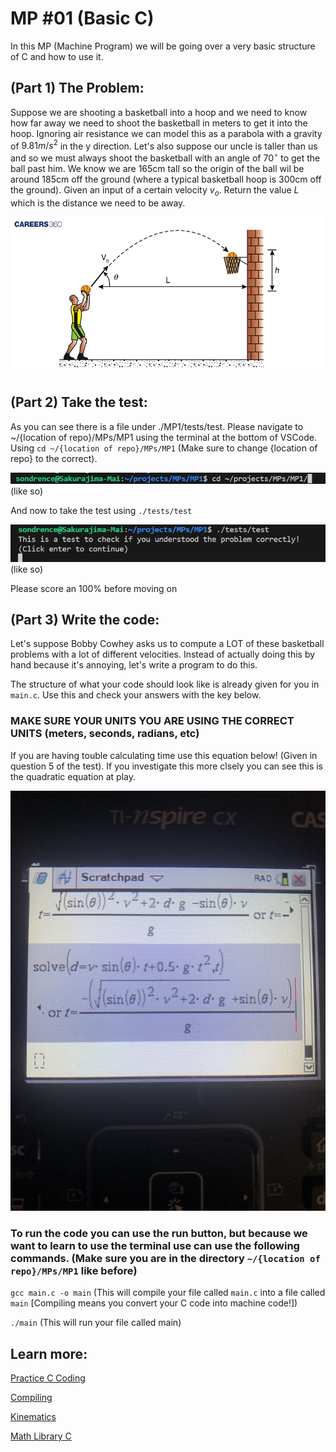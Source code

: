 # MP #01 (Basic C)
In this MP (Machine Program) we will be going over a very basic structure of C and how to use it.

## (Part 1) The Problem:
Suppose we are shooting a basketball into a hoop and we need to know how far away we need to shoot the basketball in meters to get it into the hoop. Ignoring air resistance we can model this as a parabola with a gravity of $9.81m/s^2$ in the y direction. Let's also suppose our uncle is taller than us and so we must always shoot the basketball with an angle of $70^\circ$ to get the ball past him. We know we are 165cm tall so the origin of the ball wil be around 185cm off the ground (where a typical basketball hoop is 300cm off the ground). Given an input of a certain velocity $v_o$. Return the value $L$ which is the distance we need to be away.

![title](images/basketball.png)


## (Part 2) Take the test:
As you can see there is a file under ./MP1/tests/test. Please navigate to ~/{location of repo}/MPs/MP1 using the terminal at the bottom of VSCode. Using `cd ~/{location of repo}/MPs/MP1` (Make sure to change {location of repo} to the correct).

![title](images/code_cd.png) (like so)

And now to take the test using `./tests/test`

![title](images/code_test.png) (like so)

Please score an 100% before moving on

## (Part 3) Write the code:
Let's suppose Bobby Cowhey asks us to compute a LOT of these basketball problems with a lot of different velocities. Instead of actually doing this by hand because it's annoying, let's write a program to do this.

The structure of what your code should look like is already given for you in `main.c`. Use this and check your answers with the key below.

### MAKE SURE YOUR UNITS YOU ARE USING THE CORRECT UNITS (meters, seconds, radians, etc)
If you are having touble calculating time use this equation below! (Given in question 5 of the test).
If you investigate this more clsely you can see this is the quadratic equation at play.

![title](images/time.png)

### To run the code you can use the run button, but because we want to learn to use the terminal use can use the following commands. (Make sure you are in the directory `~/{location of repo}/MPs/MP1` like before)
`gcc main.c -o main` (This will compile your file called `main.c` into a file called `main` [Compiling means you convert your C code into machine code!])

`./main` (This will run your file called main)

## Learn more: 
[Practice C Coding](https://www.w3schools.com/c/c_exercises.php)

[Compiling](https://medium.com/@laura.derohan/compiling-c-files-with-gcc-step-by-step-8e78318052)

[Kinematics](https://www.youtube.com/watch?v=P3jCdsWJa38&pp=ygUda2luZW1hdGljIGVxdWF0aW9ucyBleHBsYWluZWQ%3D)

[Math Library C](https://www.tutorialspoint.com/c_standard_library/math_h.htm)


